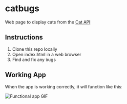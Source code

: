# catbugs

Web page to display cats from the [Cat API](https://thecatapi.com)

## Instructions

1. Clone this repo locally
2. Open index.html in a web browser
3. Find and fix any bugs

## Working App

When the app is working correctly, it will function like this:

![Functional app GIF](./cats.gif)
